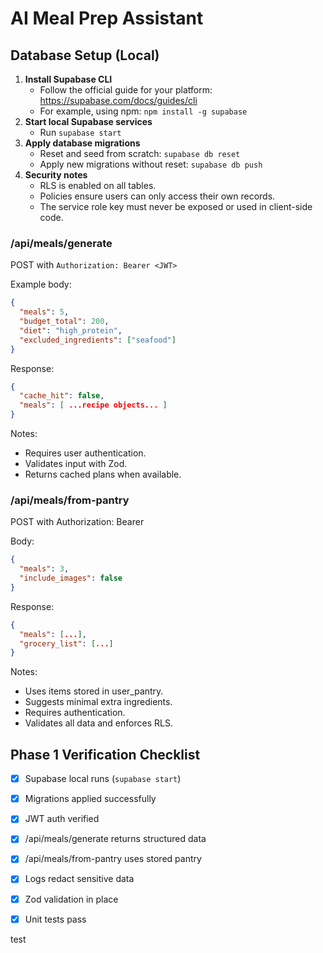 # AI Meal Prep Assistant

## Database Setup (Local)

1. **Install Supabase CLI**  
   - Follow the official guide for your platform: https://supabase.com/docs/guides/cli
   - For example, using npm: `npm install -g supabase`
2. **Start local Supabase services**  
   - Run `supabase start`
3. **Apply database migrations**  
   - Reset and seed from scratch: `supabase db reset`  
   - Apply new migrations without reset: `supabase db push`
4. **Security notes**  
   - RLS is enabled on all tables.  
   - Policies ensure users can only access their own records.  
   - The service role key must never be exposed or used in client-side code.

### /api/meals/generate
POST with `Authorization: Bearer <JWT>`

Example body:
```json
{
  "meals": 5,
  "budget_total": 200,
  "diet": "high_protein",
  "excluded_ingredients": ["seafood"]
}
```

Response:
```json
{
  "cache_hit": false,
  "meals": [ ...recipe objects... ]
}
```

Notes:
- Requires user authentication.
- Validates input with Zod.
- Returns cached plans when available.

### /api/meals/from-pantry
POST with Authorization: Bearer <JWT>

Body:
```json
{
  "meals": 3,
  "include_images": false
}
```

Response:
```json
{
  "meals": [...],
  "grocery_list": [...]
}
```

Notes:
- Uses items stored in user_pantry.
- Suggests minimal extra ingredients.
- Requires authentication.
- Validates all data and enforces RLS.

## Phase 1 Verification Checklist
- [x] Supabase local runs (`supabase start`)
- [x] Migrations applied successfully
- [x] JWT auth verified
- [x] /api/meals/generate returns structured data
- [x] /api/meals/from-pantry uses stored pantry
- [x] Logs redact sensitive data
- [x] Zod validation in place
- [x] Unit tests pass


test
